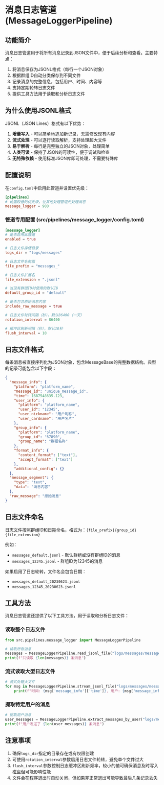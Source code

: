 # 消息日志管道 (MessageLoggerPipeline)

## 功能简介

消息日志管道用于将所有消息记录到JSON文件中，便于后续分析和查看。主要特点：

1. 将消息保存为JSONL格式（每行一个JSON对象）
2. 根据群组ID自动分类保存到不同文件
3. 记录消息的完整信息，包括用户、时间、内容等
4. 支持定期轮转日志文件
5. 提供工具方法用于读取和分析日志文件

## 为什么使用JSONL格式

JSONL（JSON Lines）格式有以下优势：

1. **增量写入** - 可以简单地追加新记录，无需修改现有内容
2. **流式处理** - 可以逐行读取解析，支持处理超大文件
3. **易于解析** - 每行是完整独立的JSON对象，处理简单
4. **人类可读** - 保持了JSON的可读性，便于调试和检查
5. **无特殊依赖** - 使用标准JSON库即可处理，不需要特殊库

## 配置说明

在`config.toml`中启用此管道并设置优先级：

```toml
[pipelines]
# 设置较低的优先级，让其他处理管道先处理消息
message_logger = 900
```

### 管道专用配置 (src/pipelines/message_logger/config.toml)

```toml
[message_logger]
# 是否启用此管道
enabled = true

# 日志文件存储目录
logs_dir = "logs/messages"

# 日志文件名前缀
file_prefix = "messages_"

# 日志文件扩展名
file_extension = ".jsonl"

# 当没有群组ID时使用的默认ID
default_group_id = "default"

# 是否包含原始消息内容
include_raw_message = true

# 日志文件轮转间隔（秒），默认86400（一天）
rotation_interval = 86400

# 缓冲区刷新间隔（秒），默认10秒
flush_interval = 10
```

## 日志文件格式

每条消息被直接序列化为JSON对象，包含MessageBase的完整数据结构。典型的记录可能包含以下字段：

```json
{
  "message_info": {
    "platform": "platform_name",
    "message_id": "unique_message_id",
    "time": 1687548635.123,
    "user_info": {
      "platform": "platform_name",
      "user_id": "12345",
      "user_nickname": "用户昵称",
      "user_cardname": "用户名片"
    },
    "group_info": {
      "platform": "platform_name",
      "group_id": "67890",
      "group_name": "群组名称"
    },
    "format_info": {
      "content_format": ["text"],
      "accept_format": ["text"]
    },
    "additional_config": {}
  },
  "message_segment": {
    "type": "text",
    "data": "消息内容"
  },
  "raw_message": "原始消息"
}
```

## 日志文件命名

日志文件按照群组ID和日期命名，格式为：`{file_prefix}{group_id}{file_extension}`

例如：
- `messages_default.jsonl` - 默认群组或没有群组ID的消息
- `messages_12345.jsonl` - 群组ID为12345的消息

如果启用了日志轮转，文件名会包含日期：
- `messages_default_20230623.jsonl`
- `messages_12345_20230623.jsonl`

## 工具方法

消息日志管道还提供了以下工具方法，用于读取和分析日志文件：

### 读取整个日志文件

```python
from src.pipelines.message_logger import MessageLoggerPipeline

# 读取所有消息
messages = MessageLoggerPipeline.read_jsonl_file("logs/messages/messages_12345.jsonl")
print(f"共读取 {len(messages)} 条消息")
```

### 流式读取大型日志文件

```python
# 流式处理大文件
for msg in MessageLoggerPipeline.stream_jsonl_file("logs/messages/messages_12345.jsonl"):
    print(f"时间: {msg['message_info']['time']}, 用户: {msg['message_info']['user_info']['user_nickname']}")
```

### 提取特定用户的消息

```python
# 提取用户消息
user_messages = MessageLoggerPipeline.extract_messages_by_user("logs/messages/messages_12345.jsonl", "user123")
print(f"用户发送了 {len(user_messages)} 条消息")
```

## 注意事项

1. 确保`logs_dir`指定的目录存在或有权限创建
2. 可使用`rotation_interval`参数启用日志文件轮转，避免单个文件过大
3. `flush_interval`参数控制日志缓冲区刷新频率，较小的值可确保消息及时写入磁盘但可能影响性能
4. 文件会在程序退出时自动关闭，但如果非正常退出可能导致最后几条记录丢失 